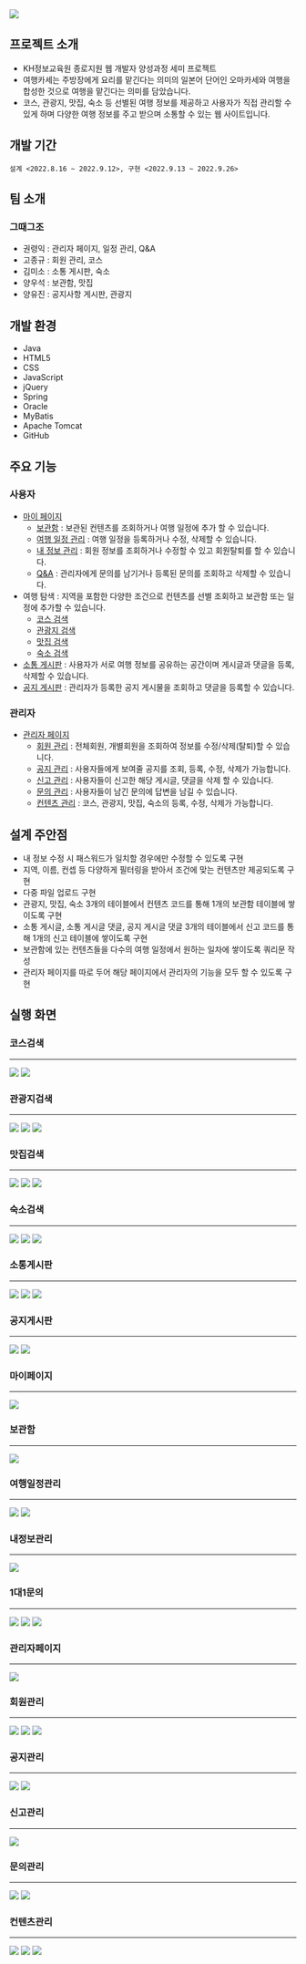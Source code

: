<img src="/resourcesReadme/main_original_tripkase.png">

## 프로젝트 소개
- KH정보교육원 종로지원 웹 개발자 양성과정 세미 프로젝트
- 여행카세는 주방장에게 요리를 맡긴다는 의미의 일본어 단어인 오마카세와 여행을 합성한 것으로 여행을 맡긴다는 의미를 담았습니다.
- 코스, 관광지, 맛집, 숙소 등 선별된 여행 정보를 제공하고 사용자가 직접 관리할 수 있게 하며 다양한 여행 정보를 주고 받으며 소통할 수 있는 웹 사이트입니다.

## 개발 기간
  ```
설계 <2022.8.16 ~ 2022.9.12>, 구현 <2022.9.13 ~ 2022.9.26>
  ```

## 팀 소개
### 그때그조
- 권령익 : 관리자 페이지, 일정 관리, Q&A
- 고종규 : 회원 관리, 코스
- 김미소 : 소통 게시판, 숙소
- 양우석 : 보관함, 맛집
- 양유진 : 공지사항 게시판, 관광지

## 개발 환경
- Java
- HTML5
- CSS
- JavaScript
- jQuery
- Spring
- Oracle
- MyBatis
- Apache Tomcat
- GitHub

## 주요 기능
### 사용자
- [마이 페이지](#마이페이지)
  - [보관함](#보관함) : 보관된 컨텐츠를 조회하거나 여행 일정에 추가 할 수 있습니다.
  - [여행 일정 관리](#여행일정관리) : 여행 일정을 등록하거나 수정, 삭제할 수 있습니다.
  - [내 정보 관리](#내정보관리) : 회원 정보를 조회하거나 수정할 수 있고 회원탈퇴를 할 수 있습니다.
  - [Q&A](#1대1문의) : 관리자에게 문의를 남기거나 등록된 문의를 조회하고 삭제할 수 있습니다.
- 여행 탐색 : 지역을 포함한 다양한 조건으로 컨텐츠를 선별 조회하고 보관함 또는 일정에 추가할 수 있습니다. 
  - [코스 검색](#코스검색)
  - [관광지 검색](#관광지검색)
  - [맛집 검색](#맛집검색)
  - [숙소 검색](#숙소검색)
- [소통 게시판](#소통게시판) : 사용자가 서로 여행 정보를 공유하는 공간이며 게시글과 댓글을 등록, 삭제할 수 있습니다.
- [공지 게시판](#공지게시판) : 관리자가 등록한 공지 게시물을 조회하고 댓글을 등록할 수 있습니다.

### 관리자
- [관리자 페이지](#관리자페이지)
  - [회원 관리](#회원관리) : 전체회원, 개별회원을 조회하여 정보를 수정/삭제(탈퇴)할 수 있습니다.
  - [공지 관리](#공지관리) : 사용자들에게 보여줄 공지를 조회, 등록, 수정, 삭제가 가능합니다.
  - [신고 관리](#신고관리) : 사용자들이 신고한 해당 게시글, 댓글을 삭제 할 수 있습니다.
  - [문의 관리](#문의관리) : 사용자들이 남긴 문의에 답변을 남길 수 있습니다.
  - [컨텐츠 관리](#컨텐츠관리) : 코스, 관광지, 맛집, 숙소의 등록, 수정, 삭제가 가능합니다.

## 설계 주안점
- 내 정보 수정 시 패스워드가 일치할 경우에만 수정할 수 있도록 구현
- 지역, 이름, 컨셉 등 다양하게 필터링을 받아서 조건에 맞는 컨텐츠만 제공되도록 구현
- 다중 파일 업로드 구현
- 관광지, 맛집, 숙소 3개의 테이블에서 컨텐츠 코드를 통해 1개의 보관함 테이블에 쌓이도록 구현
- 소통 게시글, 소통 게시글 댓글, 공지 게시글 댓글 3개의 테이블에서 신고 코드를 통해 1개의 신고 테이블에 쌓이도록 구현
- 보관함에 있는 컨텐츠들을 다수의 여행 일정에서 원하는 일차에 쌓이도록 쿼리문 작성
- 관리자 페이지를 따로 두어 해당 페이지에서 관리자의 기능을 모두 할 수 있도록 구현

## 실행 화면
### 코스검색
<hr>
<img src="/resourcesReadme/list_course_tripkase.png">
<img src="/resourcesReadme/detail_course_tripkase.png">

### 관광지검색
<hr>
<img src="/resourcesReadme/search_attraction_tripkase.png">
<img src="/resourcesReadme/list_attraction_tripkase.png">
<img src="/resourcesReadme/detail_attraction_tripkase.png">

### 맛집검색
<hr>
<img src="/resourcesReadme/search_restaurant_tripkase.png">
<img src="/resourcesReadme/list_restaurant_tripkase.png">
<img src="/resourcesReadme/detail_restaurant_tripkase.png">

### 숙소검색
<hr>
<img src="/resourcesReadme/search_room_tripkase.png">
<img src="/resourcesReadme/list_room_tripkase.png">
<img src="/resourcesReadme/detail_room_tripkase.png">

### 소통게시판
<hr>
<img src="/resourcesReadme/list_community_tripkase.png">
<img src="/resourcesReadme/detail_community_tripkase.png">
<img src="/resourcesReadme/write_community_tripkase.png">

### 공지게시판
<hr>
<img src="/resourcesReadme/list_notice_tripkase.png">
<img src="/resourcesReadme/detail_notice_tripkase.png">

### 마이페이지
<hr>
<img src="/resourcesReadme/mypage_tripkase.png">

### 보관함
<hr>
<img src="/resourcesReadme/mystorage_tripkase.png">

### 여행일정관리
<hr>
<img src="/resourcesReadme/myschedule_tripkase.png">
<img src="/resourcesReadme/detail_schedule_tripkase.png">

### 내정보관리
<hr>
<img src="/resourcesReadme/myinfo_tripkase.png">

### 1대1문의
<hr>
<img src="/resourcesReadme/list_qna_tripkase.png">
<img src="/resourcesReadme/detail_qna_tripkase.png">
<img src="/resourcesReadme/write_qna_tripkase.png">

### 관리자페이지
<hr>
<img src="/resourcesReadme/main_admin_tripkase.png">

### 회원관리
<hr>
<img src="/resourcesReadme/list_member_tripkase.png">
<img src="/resourcesReadme/detail_member_tripkase.png">
<img src="/resourcesReadme/search_member_tripkase.png">

### 공지관리
<hr>
<img src="/resourcesReadme/list_notice_admin_tripkase.png">
<img src="/resourcesReadme/detail_notice_admin_tripkase.png">

### 신고관리
<hr>
<img src="/resourcesReadme/list_report_admin_tripkase.png">

### 문의관리
<hr>
<img src="/resourcesReadme/list_qna_admin_tripkase.png">
<img src="/resourcesReadme/detail_qna_admin_tripkase.png">

### 컨텐츠관리
<hr>
<img src="/resourcesReadme/register_attraction_admin_tripkase.png">
<img src="/resourcesReadme/list_attraction_admin_tripkase.png">
<img src="/resourcesReadme/detail_attraction_admin_tripkase.png">
